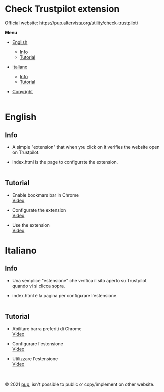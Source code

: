 # Check Trustpilot extension

Official website: https://pup.altervista.org/utility/check-trustpilot/

<b>Menu</b>
- [English](#english)
  - [Info](#info)
  - [Tutorial](#tutorial)
- [Italiano](#italiano)
  - [Info](#info)
  - [Tutorial](#tutorial)

- [Copyright](#copy)
<br><br>
# English
## Info

- A simple "extension" that when you click on it verifies the website open on Trustpilot.

- index.html is the page to configurate the extension.
  <br><br>
## Tutorial

- Enable bookmars bar in Chrome<br>
  [Video](https://youtu.be/bgVlQYXG1X)

- Configurate the extension<br>
  [Video](https://youtu.be/MpfvjQeF3W8)
  
- Use the extension<br>
  [Video](https://youtu.be/lnh8YHaJWxI)

# Italiano
## Info

- Una semplice "estensione" che verifica il sito aperto su Trustpilot quando vi si clicca sopra.

- index.html è la pagina per configurare l'estensione.
  <br><br>
## Tutorial

- Abilitare barra preferiti di Chrome<br>
  [Video](https://youtu.be/bgVlQYXG1X)

- Configurare l'estensione<br>
  [Video](https://youtu.be/MpfvjQeF3W8)
  
- Utilizzare l'estensione<br>
  [Video](https://youtu.be/lnh8YHaJWxI)

<br><br>
<a name="copy">© 2021 [pup](https://pup.altervista.org), isn't possible to public or copy/implement on other website.</a>
